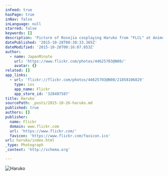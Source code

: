 ```yaml
---
inFeed: true
hasPage: true
inNav: false
inLanguage: null
starred: false
keywords: []
description: 'Picture of Rosejia cosplaying Haruko from "FLCL" at Anime Festival Orlando.'
datePublished: '2015-10-28T00:30:33.365Z'
dateModified: '2015-10-28T00:16:07.853Z'
author:
  - name: JapanMinute
    url: 'https://www.flickr.com/photos/44625703@N08/'
    avatar: {}
related: []
app_links:
  - url: 'flickr://flickr.com/photos/44625703@N08/21858106829'
    type: ios
    app_name: Flickr
    app_store_id: '328407587'
title: Haruko
sourcePath: _posts/2015-10-26-haruko.md
published: true
authors: []
publisher:
  name: Flickr
  domain: www.flickr.com
  url: 'https://www.flickr.com/'
  favicon: 'https://www.flickr.com/favicon.ico'
url: haruko/index.html
_type: Photograph
_context: 'http://schema.org'

---
```

![Haruko](https://farm1.staticflickr.com/615/21858106829_d47816cd75_b.jpg)